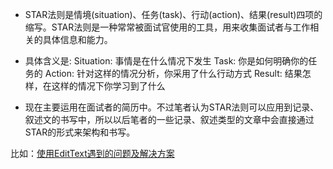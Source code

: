 - STAR法则是情境(situation)、任务(task)、行动(action)、结果(result)四项的缩写。STAR法则是一种常常被面试官使用的工具，用来收集面试者与工作相关的具体信息和能力。

- 具体含义是:
Situation: 事情是在什么情况下发生
Task: 你是如何明确你的任务的
Action: 针对这样的情况分析，你采用了什么行动方式
Result: 结果怎样，在这样的情况下你学习到了什么

- 现在主要运用在面试者的简历中。不过笔者认为STAR法则可以应用到记录、叙述文的书写中，所以以后笔者的一些记录、叙述类型的文章中会直接通过STAR的形式来架构和书写。

比如：[使用EditText遇到的问题及解决方案](http://www.jianshu.com/p/7e365542924f)
